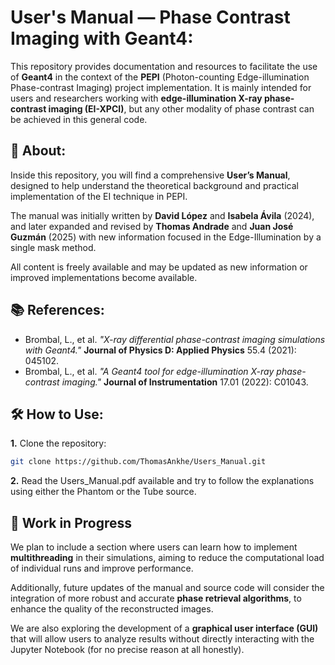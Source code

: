 # User's Manual — Phase Contrast Imaging with Geant4:

This repository provides documentation and resources to facilitate the use of **Geant4** in the context of the **PEPI** (Photon-counting Edge-illumination Phase-contrast Imaging) project implementation. It is mainly intended for users and researchers working with **edge-illumination X-ray phase-contrast imaging (EI-XPCI)**, but any other modality of phase contrast can be achieved in this general code.

## 📖 About:

Inside this repository, you will find a comprehensive **User’s Manual**, designed to help understand the theoretical background and practical implementation of the EI technique in PEPI.

The manual was initially written by **David López** and **Isabela Ávila** (2024), and later expanded and revised by **Thomas Andrade** and **Juan José Guzmán** (2025) with new information focused in the Edge-Illumination by a single mask method.

All content is freely available and may be updated as new information or improved implementations become available.

## 📚 References:

- Brombal, L., et al. _"X-ray differential phase-contrast imaging simulations with Geant4."_ **Journal of Physics D: Applied Physics** 55.4 (2021): 045102.  
- Brombal, L., et al. _"A Geant4 tool for edge-illumination X-ray phase-contrast imaging."_ **Journal of Instrumentation** 17.01 (2022): C01043.

## 🛠️ How to Use:

**1.** Clone the repository:
   ```bash
   git clone https://github.com/ThomasAnkhe/Users_Manual.git
   ```
**2.** Read the Users_Manual.pdf available and try to follow the explanations using either the Phantom or the Tube source.

## 🚧 Work in Progress

We plan to include a section where users can learn how to implement **multithreading** in their simulations, aiming to reduce the computational load of individual runs and improve performance.

Additionally, future updates of the manual and source code will consider the integration of more robust and accurate **phase retrieval algorithms**, to enhance the quality of the reconstructed images.

We are also exploring the development of a **graphical user interface (GUI)** that will allow users to analyze results without directly interacting with the Jupyter Notebook (for no precise reason at all honestly).

